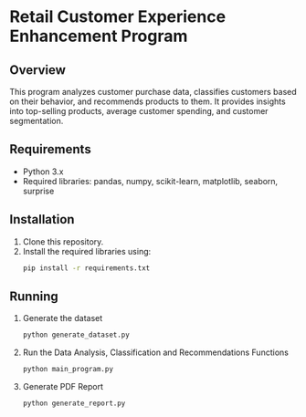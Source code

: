 # Retail Customer Experience Enhancement Program

## Overview
This program analyzes customer purchase data, classifies customers based on their behavior, and recommends products to them. It provides insights into top-selling products, average customer spending, and customer segmentation.

## Requirements
- Python 3.x
- Required libraries: pandas, numpy, scikit-learn, matplotlib, seaborn, surprise

## Installation
1. Clone this repository.
2. Install the required libraries using:
   ```bash
   pip install -r requirements.txt

## Running
1. Generate the dataset
   ```bash
   python generate_dataset.py
   ```
2. Run the Data Analysis, Classification and Recommendations Functions
   ```bash
   python main_program.py
   ```
3. Generate PDF Report
   ```bash
   python generate_report.py
   ```
